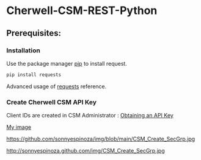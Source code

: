 # Cherwell-CSM-REST-Python

## Prerequisites:

### Installation
Use the package manager [pip](https://pip.pypa.io/en/stable/) to install request.

```bash
pip install requests
```

 Advanced usage of [requests](https://requests.readthedocs.io/en/latest/user/advanced/) reference.

 
### Create Cherwell CSM API Key
Client IDs are created in CSM Administrator : [Obtaining an API Key](https://help.cherwell.com/bundle/cherwell_rest_api_10_2_help_only/page/content/system_administration/rest_api/csm_rest_obtaining_client_ids.html)



[My image](username.github.com/img/img/image.jpg)

https://github.com/sonnyespinoza/img/blob/main/CSM_Create_SecGrp.jpg

http://sonnyespinoza.github.com/img/CSM_Create_SecGrp.jpg
